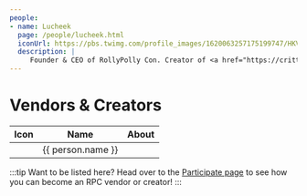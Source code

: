 ```yaml
---
people:
- name: Lucheek
  page: /people/lucheek.html
  iconUrl: https://pbs.twimg.com/profile_images/1620063257175199747/HKVfBPn6_400x400.jpg
  description: | 
     Founder & CEO of RollyPolly Con. Creator of <a href="https://crittercoven.com/">Critter Coven</a>, <a href="http://stationstarseed.com/">Station: Starseed</a>, and more. Skilled at brass-brad paper-crafts, organizing conferences, and drawing deer.
---
```


# Vendors & Creators
<!-- The YAML frontmatter is less awful than trying to do a Markdown table of this size, I guess. -->
<table>
    <thead>
    <tr>
        <th scope="col"><span class="sr-only">Icon</span></th>
        <th scope="col">Name</th>
        <th scope="col">About</th>
    </tr>
    </thead>
    <tbody>
        <tr v-for="person in $page.frontmatter.people">
            <td><img v-bind:src="person.iconUrl" v-bind:alt="person.name" class="bio-img-sm"></td>
            <td><a v-bind:href="person.page">{{ person.name }}</a></td>
            <td v-html="person.description"></td>
        </tr>
    </tbody>
</table>

:::tip Want to be listed here?
Head over to the [Participate page](../participate.md) to see how you can become an RPC vendor or creator!
:::